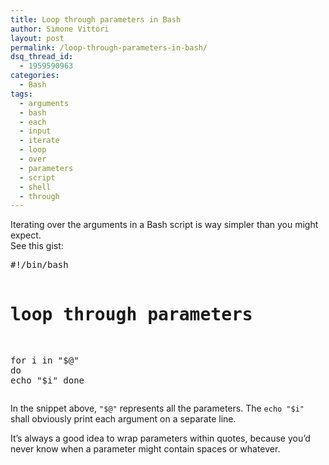 ```yaml
---
title: Loop through parameters in Bash
author: Simone Vittori
layout: post
permalink: /loop-through-parameters-in-bash/
dsq_thread_id:
  - 1959590963
categories:
  - Bash
tags:
  - arguments
  - bash
  - each
  - input
  - iterate
  - loop
  - over
  - parameters
  - script
  - shell
  - through
---
```

<div id="jbID-1018" class="jbPost">
  <p>
    Iterating over the arguments in a Bash script is way simpler than you might expect.<br />See this gist:
  </p>
  
  <noscript>
    <pre>
#!/bin/bash
 
# loop through parameters
for i in "$@"
do
echo "$i"
done
</pre>
  </noscript>
  
  <p>
    In the snippet above, <code>"$@"</code> represents all the parameters. The <code>echo "$i"</code> shall obviously print each argument on a separate line.
  </p>
  
  <p>
    It&#8217;s always a good idea to wrap parameters within quotes, because you&#8217;d never know when a parameter might contain spaces or whatever.
  </p>
</div>